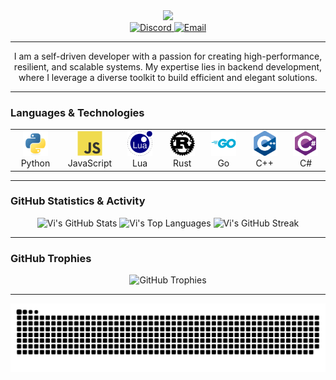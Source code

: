 <div align="center">
  <img src="https://readme-typing-svg.demolab.com?font=Fira+Code&weight=700&pause=1000&color=A382E4¢er=true&vCenter=true&width=550&lines=Hi%2C+I'm+Vi+%F0%9F%91%8B;A+Developer+Focused+on+Performance+%26+Precision;Architecting+Robust+%26+Scalable+Solutions"/>
</div>

<div align="center">
  <a href="https://discord.com/users/1363156391866401070">
    <img src="https://img.shields.io/badge/Discord-%40promethazineluvr-5865F2?style=for-the-badge&logo=discord&logoColor=white" alt="Discord"/>
  </a>
  <a href="mailto:warped@mailhaven.su">
    <img src="https://img.shields.io/badge/Email%20Me-D14836?style=for-the-badge&logo=gmail&logoColor=white" alt="Email"/>
  </a>
</div>

---

<p align="center">
  I am a self-driven developer with a passion for creating high-performance, resilient, and scalable systems. My expertise lies in backend development, where I leverage a diverse toolkit to build efficient and elegant solutions.
</p>

---

### **Languages & Technologies**

<table align="center">
  <tr>
    <td align="center" width="96">
      <a href="#--">
        <img src="https://raw.githubusercontent.com/devicons/devicon/master/icons/python/python-original.svg" width="40" height="40" alt="Python" />
      </a>
      <br>Python
    </td>
    <td align="center" width="96">
      <a href="#--">
        <img src="https://raw.githubusercontent.com/devicons/devicon/master/icons/javascript/javascript-original.svg" width="40" height="40" alt="JavaScript" />
      </a>
      <br>JavaScript
    </td>
    <td align="center" width="96">
      <a href="#--">
        <img src="https://raw.githubusercontent.com/devicons/devicon/refs/heads/master/icons/lua/lua-original.svg" width="40" height="40" alt="Lua" />
      </a>
      <br>Lua
    </td>
    <td align="center" width="96">
      <a href="#--">
        <img src="https://raw.githubusercontent.com/devicons/devicon/refs/heads/master/icons/rust/rust-original.svg" width="40" height="40" alt="Rust" />
      </a>
      <br>Rust
    </td>
    <td align="center" width="96">
      <a href="#--">
        <img src="https://raw.githubusercontent.com/devicons/devicon/master/icons/go/go-original-wordmark.svg" width="40" height="40" alt="Go" />
      </a>
      <br>Go
    </td>
    <td align="center" width="96">
      <a href="#--">
        <img src="https://raw.githubusercontent.com/devicons/devicon/master/icons/cplusplus/cplusplus-original.svg" width="40" height="40" alt="C++" />
      </a>
      <br>C++
    </td>
    <td align="center" width="96">
      <a href="#--">
        <img src="https://raw.githubusercontent.com/devicons/devicon/master/icons/csharp/csharp-original.svg" width="40" height="40" alt="C#" />
      </a>
      <br>C#
    </td>
  </tr>
</table>

---

### **GitHub Statistics & Activity**

<div align="center">
  <img src="https://github-readme-stats.vercel.app/api?username=sleepyvill&show_icons=true&include_all_commits=true&count_private=true&bg_color=00000000&title_color=A382E4&icon_color=A382E4&text_color=c9d1d9&hide_border=true" alt="Vi's GitHub Stats" />
  <img src="https://github-readme-stats.vercel.app/api/top-langs/?username=sleepyvill&layout=compact&bg_color=00000000&title_color=A382E4&text_color=c9d1d9&hide_border=true&langs_count=8" alt="Vi's Top Languages" />
  <img src="https://github-readme-streak-stats.herokuapp.com/?user=sleepyvill&background=00000000&stroke=c9d1d9&ring=A382E4&fire=A382E4&currStreakNum=c9d1d9&sideNums=c9d1d9&currStreakLabel=c9d1d9&sideLabels=c9d1d9&dates=c9d1d9&hide_border=true" alt="Vi's GitHub Streak" />
</div>

---

### **GitHub Trophies**

<div align="center">
  <img src="https://github-profile-trophy.vercel.app/?username=sleepyvill&theme=radical&no-frame=true&no-bg=true&margin-w=4" alt="GitHub Trophies">
</div>

---

<div align="center">
  <picture>
    <source media="(prefers-color-scheme: dark)" srcset="https://raw.githubusercontent.com/sleepyvill/sleepyvill/output/github-contribution-grid-snake-dark.svg">
    <source media="(prefers-color-scheme: light)" srcset="https://raw.githubusercontent.com/sleepyvill/sleepyvill/output/github-contribution-grid-snake.svg">
    <img alt="github contribution grid snake animation" src="https://raw.githubusercontent.com/sleepyvill/sleepyvill/output/github-contribution-grid-snake.svg">
  </picture>
</div>
